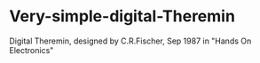 Very-simple-digital-Theremin
============================

Digital Theremin, designed by C.R.Fischer, Sep 1987 in "Hands On Electronics"